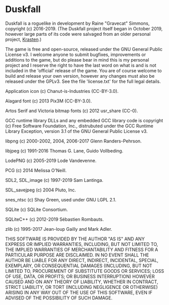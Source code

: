 # Duskfall

Duskfall is a roguelike in development by Raine "Gravecat" Simmons, copyright (c) 2016-2019. (The Duskfall project itself began in October 2019, however large parts of its code were salvaged from an older personal project, [Krasten](https://github.com/Gravecat/Duskfall/wiki/Krasten).)

The game is free and open-source, released under the GNU General Public License v3. I welcome anyone to submit bugfixes, improvements or additions to the game, but do please bear in mind this is my personal project and I reserve the right to have the last word on what is and is not included in the 'official' release of the game. You are of course welcome to build and release your own version, however any changes must also be released under the GPLv3. See the file 'license.txt' for the full legal details.

Application icon (c) Chanut-is-Industries (CC-BY-3.0).

Alagard font (c) 2013 Pix3M (CC-BY-3.0).

Artos Serif and Victoria bitmap fonts (c) 2012 usr_share (CC-0).

GCC runtime library DLLs and any embedded GCC library code is copyright (c) Free Software Foundation, Inc., distrubuted under the GCC Runtime Library Exception, version 3.1 of the GNU General Public License v3.

libpng (c) 2000-2002, 2004, 2006-2017 Glenn Randers-Pehrson.

libjpeg (c) 1991-2016 Thomas G. Lane, Guido Vollbeding.

LodePNG (c) 2005-2019 Lode Vandevenne.

PCG (c) 2014 Melissa O'Neill.

SDL2, SDL_image (c) 1997-2019 Sam Lantinga.

SDL_savejpeg (c) 2004 Pluto, Inc.

snes_ntsc (c) Shay Green, used under GNU LGPL 2.1.

SQLite (c) SQLite Consortium.

SQLiteC++ (c) 2012-2019 Sébastien Rombauts.

zlib (c) 1995-2017 Jean-loup Gailly and Mark Adler.

THIS SOFTWARE IS PROVIDED BY THE AUTHOR "AS IS" AND ANY EXPRESS OR IMPLIED WARRANTIES, INCLUDING, BUT NOT LIMITED TO, THE IMPLIED WARRANTIES OF MERCHANTABILITY AND FITNESS FOR A PARTICULAR PURPOSE ARE DISCLAIMED. IN NO EVENT SHALL THE AUTHOR BE LIABLE FOR ANY DIRECT, INDIRECT, INCIDENTAL, SPECIAL, EXEMPLARY, OR CONSEQUENTIAL DAMAGES (INCLUDING, BUT NOT LIMITED TO, PROCUREMENT OF SUBSTITUTE GOODS OR SERVICES; LOSS OF USE, DATA, OR PROFITS; OR BUSINESS INTERRUPTION) HOWEVER CAUSED AND ON ANY THEORY OF LIABILITY, WHETHER IN CONTRACT, STRICT LIABILITY, OR TORT (INCLUDING NEGLIGENCE OR OTHERWISE) ARISING IN ANY WAY OUT OF THE USE OF THIS SOFTWARE, EVEN IF ADVISED OF THE POSSIBILITY OF SUCH DAMAGE.
